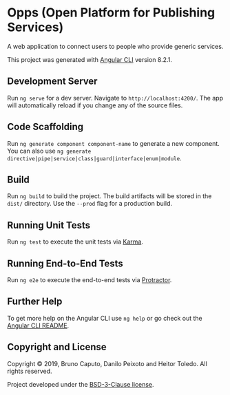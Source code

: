 # Opps (Open Platform for Publishing Services)
A web application to connect users to people who provide generic services.

This project was generated with [Angular CLI](https://github.com/angular/angular-cli) version 8.2.1.

Development Server
------------------
Run `ng serve` for a dev server. Navigate to `http://localhost:4200/`. The app will automatically reload if you change any of the source files.

Code Scaffolding
----------------
Run `ng generate component component-name` to generate a new component. You can also use `ng generate directive|pipe|service|class|guard|interface|enum|module`.

Build
-----
Run `ng build` to build the project. The build artifacts will be stored in the `dist/` directory. Use the `--prod` flag for a production build.

Running Unit Tests
------------------
Run `ng test` to execute the unit tests via [Karma](https://karma-runner.github.io).

Running End-to-End Tests
------------------------
Run `ng e2e` to execute the end-to-end tests via [Protractor](http://www.protractortest.org/).

Further Help
------------
To get more help on the Angular CLI use `ng help` or go check out the [Angular CLI README](https://github.com/angular/angular-cli/blob/master/README.md).

Copyright and License
---------------------
Copyright &copy; 2019, Bruno Caputo, Danilo Peixoto and Heitor Toledo. All rights reserved.

Project developed under the [BSD-3-Clause license](LICENSE).